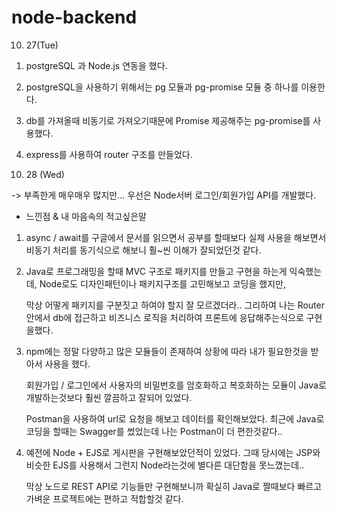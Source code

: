 # node-backend

10. 27(Tue)

1) postgreSQL 과 Node.js 연동을 했다.

2) postgreSQL을 사용하기 위해서는 pg 모듈과 pg-promise 모듈 중 하나를 이용한다.

3) db를 가져올때 비동기로 가져오기때문에 Promise 제공해주는 pg-promise를 사용했다.

4) express를 사용하여 router 구조를 만들었다.

10. 28 (Wed)

-> 부족한게 매우매우 많지만... 우선은 Node서버 로그인/회원가입 API를 개발했다. 

- 느낀점 & 내 마음속의 적고싶은말

1) async / await를 구글에서 문서를 읽으면서 공부를 할때보다 실제 사용을 해보면서 비동기 처리를 동기식으로 해보니 훨~씬 이해가 잘되었던것 같다.

2) Java로 프로그래밍을 할때 MVC 구조로 패키지를 만들고 구현을 하는게 익숙했는데, Node로도 디자인패턴이나 패키지구조를 고민해보고 코딩을 했지만,

   막상 어떻게 패키지를 구분짓고 하여야 할지 잘 모르겠더라.. 그리하여 나는 Router안에서 db에 접근하고 비즈니스 로직을 처리하여 프론트에 응답해주는식으로 구현을했다.
   
3) npm에는 정말 다양하고 많은 모듈들이 존재하여 상황에 따라 내가 필요한것을 받아서 사용을 했다.
   
   회원가입 / 로그인에서 사용자의 비밀번호를 암호화하고 복호화하는 모듈이 Java로 개발하는것보다 훨씬 깔끔하고 잘되어 있었다.
   
   Postman을 사용하여 url로 요청을 해보고 데이터를 확인해보았다. 최근에 Java로 코딩을 할때는 Swagger를 썼었는데 나는 Postman이 더 편한것같다..
   
4) 예전에 Node + EJS로 게시판을 구현해보았던적이 있었다. 그때 당시에는 JSP와 비슷한 EJS를 사용해서 그런지 Node라는것에 별다른 대단함을 못느꼈는데..
   
   막상 노드로 REST API로 기능들만 구현해보니까 확실히 Java로 짤때보다 빠르고 가벼운 프로젝트에는 편하고 적합할것 같다.
   
   
   
   
